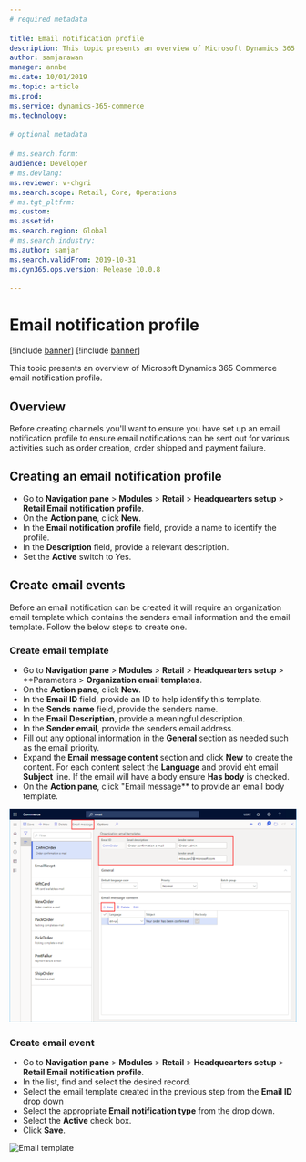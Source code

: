 ```yaml
---
# required metadata

title: Email notification profile
description: This topic presents an overview of Microsoft Dynamics 365 Commerce email notification profile.
author: samjarawan
manager: annbe
ms.date: 10/01/2019
ms.topic: article
ms.prod: 
ms.service: dynamics-365-commerce
ms.technology: 

# optional metadata

# ms.search.form: 
audience: Developer
# ms.devlang: 
ms.reviewer: v-chgri
ms.search.scope: Retail, Core, Operations
# ms.tgt_pltfrm: 
ms.custom: 
ms.assetid: 
ms.search.region: Global
# ms.search.industry: 
ms.author: samjar
ms.search.validFrom: 2019-10-31
ms.dyn365.ops.version: Release 10.0.8

---
```

# Email notification profile

[!include [banner](../includes/preview-banner.md)]
[!include [banner](../includes/banner.md)]

This topic presents an overview of Microsoft Dynamics 365 Commerce email notification profile.

## Overview
Before creating channels you'll want to ensure you have set up an email notification profile to ensure email notifications can be sent out for various activities such as order creation, order shipped and payment failure.

## Creating an email notification profile
* Go to **Navigation pane** > **Modules** > **Retail** > **Headquearters setup** > **Retail Email notification profile**.
* On the **Action pane**, click **New**.
* In the **Email notification profile** field, provide a name to identify the profile.
* In the **Description** field, provide a relevant description.
* Set the **Active** switch to Yes.

## Create email events
Before an email notification can be created it will require an organization email template which contains the senders email information and the email template.  Follow the below steps to create one.

### Create email template
* Go to **Navigation pane** > **Modules** > **Retail** > **Headquearters setup** > **Parameters > **Organization email templates**.
* On the **Action pane**, click **New**.
* In the **Email ID** field, provide an ID to help identify this template.
* In the **Sends name** field, provide the senders name.
* In the **Email Description**, provide a meaningful description.
* In the **Sender email**, provide the senders email address.
* Fill out any optional information in the **General** section as needed such as the email priority.
* Expand the **Email message content** section and click **New** to create the content.  For each content select the **Language** and provid eht email **Subject** line.  If the email will have a body ensure **Has body** is checked.
* On the **Action pane**, click "Email message** to provide an email body template.

![Email template](media/email-template.png)

### Create email event
* Go to **Navigation pane** > **Modules** > **Retail** > **Headquearters setup** > **Retail Email notification profile**.
* In the list, find and select the desired record. 
* Select the email template created in the previous step from the **Email ID** drop down
* Select the appropriate **Email notification type** from the drop down.
* Select the **Active** check box.
* Click **Save**.

![Email template](media/email-notification-profiles.png)
